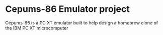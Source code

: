 # Cepums-86 Emulator project

Cepums-86 is a PC XT emulator built to help design a homebrew clone of the IBM PC XT microcomputer